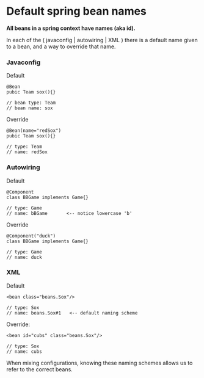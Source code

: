 # Default spring bean names


**All beans in a spring context have names (aka id).**

In each of the ( javaconfig | autowiring | XML ) there is a default name given to a bean, and a way to override that name.

### Javaconfig

Default
```
@Bean
pubic Team sox(){}

// bean type: Team
// bean name: sox
```
Override
```
@Bean(name="redSox")
pubic Team sox(){}

// type: Team
// name: redSox
```



### Autowiring

Default
```
@Component
class BBGame implements Game{}

// type: Game
// name: bBGame       <-- notice lowercase 'b'
```
Override
```
@Component("duck")
class BBGame implements Game{}

// type: Game
// name: duck
```
### XML

Default

```
<bean class="beans.Sox"/>

// type: Sox
// name: beans.Sox#1   <-- default naming scheme
```
Override:
```
<bean id="cubs" class="beans.Sox"/>

// type: Sox
// name: cubs
```

When mixing configurations, knowing these naming schemes allows us to refer to the correct beans.
